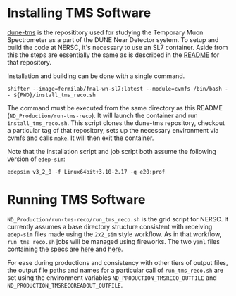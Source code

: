 # Installing TMS Software

[dune-tms](https://github.com/DUNE/dune-tms/tree/main) is the reposititory used for studying the Temporary Muon Spectrometer as a part of the DUNE Near Detector system. To setup and build the code at NERSC, it's necessary to use an SL7 container. Aside from this the steps are essentially the same as is described in the [README](https://github.com/DUNE/dune-tms/blob/main/README.md) for that repository.

Installation and building can be done with a single command.

```
shifter --image=fermilab/fnal-wn-sl7:latest --module=cvmfs /bin/bash -- ${PWD}/install_tms_reco.sh
```

The command must be executed from the same directory as this README (`ND_Production/run-tms-reco`). It will launch the container and run `install_tms_reco.sh`. This script clones the dune-tms repository, checkout a particular tag of that repository, sets up the necessary environment via cvmfs and calls `make`. It will then exit the container. 

Note that the installation script and job script both assume the following version of `edep-sim`:

```
edepsim v3_2_0 -f Linux64bit+3.10-2.17 -q e20:prof
```


# Running TMS Software
`ND_Production/run-tms-reco/run_tms_reco.sh` is the grid script for NERSC. It currently assumes a base directory structure consistent with receiving `edep-sim` files made using the `2x2_sim` style workflow. As in that workflow, `run_tms_reco.sh` jobs will be managed using fireworks. The two `yaml` files containing the specs are [here](https://github.com/lbl-neutrino/fireworks4dune/blob/production-MiniProdN1p1/specs/ND_Production_v1.yaml) and [here](https://github.com/lbl-neutrino/fireworks4dune/blob/production-MiniProdN1p1/specs/MiniProdN1p1_NDLAr/MiniProdN1p1_NDLAr_1E19_RHC.tmsreco.yaml).

For ease during productions and consistency with other tiers of output files, the output file paths and names for a particular call of `run_tms_reco.sh` are set using the environment variables `ND_PRODUCTION_TMSRECO_OUTFILE` and `ND_PRODUCTION_TMSRECOREADOUT_OUTFILE`. 
